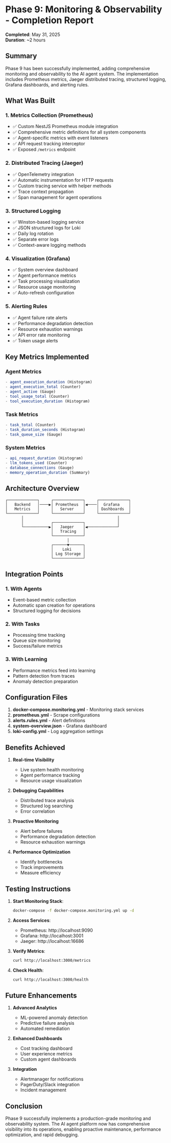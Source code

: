# Phase 9: Monitoring & Observability - Completion Report

**Completed**: May 31, 2025  
**Duration**: ~2 hours

## Summary

Phase 9 has been successfully implemented, adding comprehensive monitoring and observability to the AI agent system. The implementation includes Prometheus metrics, Jaeger distributed tracing, structured logging, Grafana dashboards, and alerting rules.

## What Was Built

### 1. **Metrics Collection (Prometheus)**
- ✅ Custom NestJS Prometheus module integration
- ✅ Comprehensive metric definitions for all system components
- ✅ Agent-specific metrics with event listeners
- ✅ API request tracking interceptor
- ✅ Exposed `/metrics` endpoint

### 2. **Distributed Tracing (Jaeger)**
- ✅ OpenTelemetry integration
- ✅ Automatic instrumentation for HTTP requests
- ✅ Custom tracing service with helper methods
- ✅ Trace context propagation
- ✅ Span management for agent operations

### 3. **Structured Logging**
- ✅ Winston-based logging service
- ✅ JSON structured logs for Loki
- ✅ Daily log rotation
- ✅ Separate error logs
- ✅ Context-aware logging methods

### 4. **Visualization (Grafana)**
- ✅ System overview dashboard
- ✅ Agent performance metrics
- ✅ Task processing visualization
- ✅ Resource usage monitoring
- ✅ Auto-refresh configuration

### 5. **Alerting Rules**
- ✅ Agent failure rate alerts
- ✅ Performance degradation detection
- ✅ Resource exhaustion warnings
- ✅ API error rate monitoring
- ✅ Token usage alerts

## Key Metrics Implemented

### Agent Metrics
```typescript
- agent_execution_duration (Histogram)
- agent_execution_total (Counter)
- agent_active (Gauge)
- tool_usage_total (Counter)
- tool_execution_duration (Histogram)
```

### Task Metrics
```typescript
- task_total (Counter)
- task_duration_seconds (Histogram)
- task_queue_size (Gauge)
```

### System Metrics
```typescript
- api_request_duration (Histogram)
- llm_tokens_used (Counter)
- database_connections (Gauge)
- memory_operation_duration (Summary)
```

## Architecture Overview

```
┌─────────────┐     ┌─────────────┐     ┌─────────────┐
│   Backend   │────▶│ Prometheus  │◀────│  Grafana    │
│   Metrics   │     │   Server    │     │ Dashboards  │
└─────────────┘     └─────────────┘     └─────────────┘
       │                                         │
       │            ┌─────────────┐              │
       └───────────▶│   Jaeger    │◀─────────────┘
                    │   Tracing   │
                    └─────────────┘
                           │
                    ┌──────▼──────┐
                    │    Loki     │
                    │ Log Storage │
                    └─────────────┘
```

## Integration Points

### 1. With Agents
- Event-based metric collection
- Automatic span creation for operations
- Structured logging for decisions

### 2. With Tasks
- Processing time tracking
- Queue size monitoring
- Success/failure metrics

### 3. With Learning
- Performance metrics feed into learning
- Pattern detection from traces
- Anomaly detection preparation

## Configuration Files

1. **docker-compose.monitoring.yml** - Monitoring stack services
2. **prometheus.yml** - Scrape configurations
3. **alerts.rules.yml** - Alert definitions
4. **system-overview.json** - Grafana dashboard
5. **loki-config.yml** - Log aggregation settings

## Benefits Achieved

1. **Real-time Visibility**
   - Live system health monitoring
   - Agent performance tracking
   - Resource usage visualization

2. **Debugging Capabilities**
   - Distributed trace analysis
   - Structured log searching
   - Error correlation

3. **Proactive Monitoring**
   - Alert before failures
   - Performance degradation detection
   - Resource exhaustion warnings

4. **Performance Optimization**
   - Identify bottlenecks
   - Track improvements
   - Measure efficiency

## Testing Instructions

1. **Start Monitoring Stack**:
   ```bash
   docker-compose -f docker-compose.monitoring.yml up -d
   ```

2. **Access Services**:
   - Prometheus: http://localhost:9090
   - Grafana: http://localhost:3001
   - Jaeger: http://localhost:16686

3. **Verify Metrics**:
   ```bash
   curl http://localhost:3000/metrics
   ```

4. **Check Health**:
   ```bash
   curl http://localhost:3000/health
   ```

## Future Enhancements

1. **Advanced Analytics**
   - ML-powered anomaly detection
   - Predictive failure analysis
   - Automated remediation

2. **Enhanced Dashboards**
   - Cost tracking dashboard
   - User experience metrics
   - Custom agent dashboards

3. **Integration**
   - Alertmanager for notifications
   - PagerDuty/Slack integration
   - Incident management

## Conclusion

Phase 9 successfully implements a production-grade monitoring and observability system. The AI agent platform now has comprehensive visibility into its operations, enabling proactive maintenance, performance optimization, and rapid debugging.